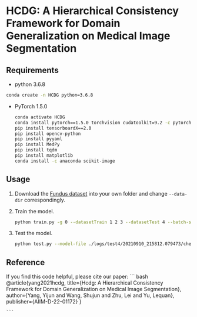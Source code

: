# HCDG: A Hierarchical Consistency Framework for Domain Generalization on Medical Image Segmentation

## Requirements
-   python 3.6.8
   
   ``` bash
   conda create -n HCDG python=3.6.8 
   ```
   
-   PyTorch 1.5.0 
    
    ``` bash
    conda activate HCDG 
    conda install pytorch==1.5.0 torchvision cudatoolkit=9.2 -c pytorch 
    pip install tensorboardX==2.0
    pip install opencv-python
    pip install pyyaml
    pip install MedPy
    pip install tqdm
    pip install matplotlib
    conda install -c anaconda scikit-image
    ```
    

## Usage
1. Download the [Fundus dataset](https://drive.google.com/file/d/1p33nsWQaiZMAgsruDoJLyatoq5XAH-TH/view?usp=sharing) into your own folder and change `--data-dir` correspondingly.

2. Train the model.

    ``` bash
    python train.py -g 0 --datasetTrain 1 2 3 --datasetTest 4 --batch-size 4 --resume ./pretrained-weight/test4-40.pth.tar # You need to pretrain a vanilla model
    ```
3. Test the model.

    ``` bash
    python test.py --model-file ./logs/test4/20210910_215812.079473/checkpoint_50.pth.tar --datasetTest 4 -g 0

    ```

## Reference

If you find this code helpful, please cite our paper:
    ``` bash
@article{yang2021hcdg,
  title={Hcdg: A Hierarchical Consistency Framework for Domain Generalization on Medical Image Segmentation},
  author={Yang, Yijun and Wang, Shujun and Zhu, Lei and Yu, Lequan},
  publisher={AIIM-D-22-01172}
}

    ```
